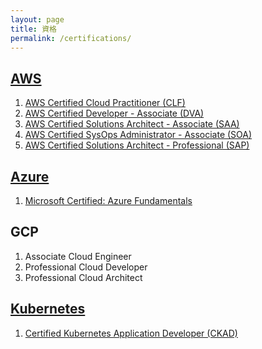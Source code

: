 ```yaml
---
layout: page
title: 資格
permalink: /certifications/
---
```


## [AWS](https://www.aws.training/certification)

1. [AWS Certified Cloud Practitioner (CLF)](https://www.youracclaim.com/badges/3ea1d61b-43f1-4338-bade-a9761b2f66cb/public_url)
2. [AWS Certified Developer - Associate (DVA)](https://www.youracclaim.com/badges/f533ce46-3fc8-4c19-b5f6-aa8ae0f65a35/public_url)
3. [AWS Certified Solutions Architect - Associate (SAA)](https://www.youracclaim.com/badges/51cd2518-0561-4d3e-8113-ee0b44699074/public_url)
4. [AWS Certified SysOps Administrator - Associate (SOA)](https://www.youracclaim.com/badges/47d45e4f-209e-4219-a007-0ae276e8bc44/public_url)
5. [AWS Certified Solutions Architect - Professional (SAP)](https://www.youracclaim.com/badges/568dde27-facb-45ae-8abd-684830514f6f/public_url)

## [Azure](https://www.microsoft.com/ja-jp/learning/dashboard.aspx)

1. [Microsoft Certified: Azure Fundamentals](https://www.youracclaim.com/badges/f8ab0c34-0ad3-43d0-bebb-8bde937a8737/public_url)

## GCP

1. Associate Cloud Engineer
2. Professional Cloud Developer
3. Professional Cloud Architect

## [Kubernetes](https://portal.linuxfoundation.org/portal)

1. [Certified Kubernetes Application Developer (CKAD)](https://www.youracclaim.com/badges/2fdb3136-057c-4b70-a33e-c079869119e1/public_url)
